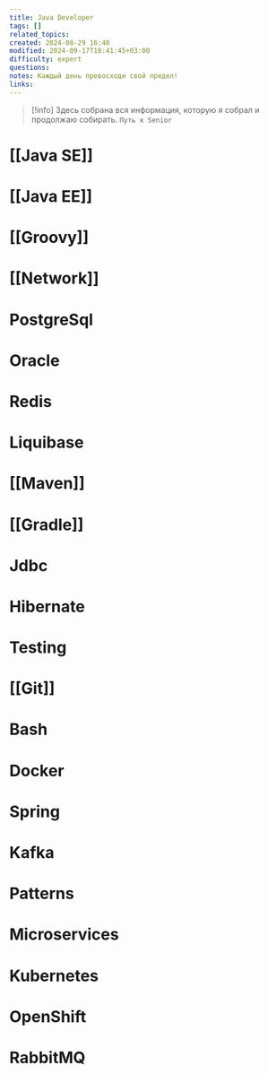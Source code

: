 ```yaml
---
title: Java Developer
tags: []
related_topics: 
created: 2024-08-29 16:48
modified: 2024-09-17T18:41:45+03:00
difficulty: expert
questions: 
notes: Каждый день превосходи свой предел!
links: 
---
```



> [!info] Здесь собрана вся информация, которую я собрал и продолжаю собирать. 
> `Путь к Senior` 

# [[Java SE]]
# [[Java EE]]
# [[Groovy]]

# [[Network]]
# PostgreSql
# Oracle
# Redis
# Liquibase
# [[Maven]]
# [[Gradle]]
# Jdbc
# Hibernate
# Testing
# [[Git]]
# Bash
# Docker
# Spring 
# Kafka
# Patterns
# Microservices
# Kubernetes
# OpenShift
# RabbitMQ

